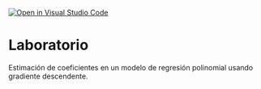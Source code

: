 [![Open in Visual Studio Code](https://classroom.github.com/assets/open-in-vscode-c66648af7eb3fe8bc4f294546bfd86ef473780cde1dea487d3c4ff354943c9ae.svg)](https://classroom.github.com/online_ide?assignment_repo_id=9038014&assignment_repo_type=AssignmentRepo)
# Laboratorio

Estimación de coeficientes en un modelo de regresión polinomial usando gradiente descendente.
